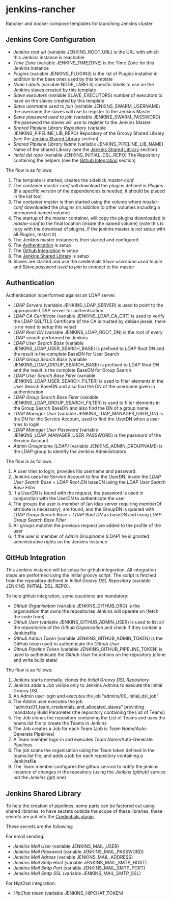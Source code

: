 # jenkins-rancher
Rancher and docker compose templates for launching Jenkins cluster

## Jenkins Core Configuration

* *Jenkins root url* (variable JENKINS_ROOT_URL) is the URL with which this Jenkins instance is reachable
* *Time Zone* (variable JENKINS_TIMEZONE) is the Time Zone for this Jenkins instance
* *Plugins* (variable JENKINS_PLUGINS) is the list of Plugins installed in addition to the base ones used by this template
* *Node Labels* (variable NODE_LABELS) specific labels to use on the Jenkins slaves created by this template
* *Slave executors* (variable SLAVE_EXECUTORS) number of executors to have on the slaves created by this template
* *Slave username used to join* (variable JENKINS_SWARM_USERNAME) the username the slaves will use to register to the Jenkins Master
* *Slave password used to join* (variable JENKINS_SWARM_PASSWORD) the password the slaves will use to register to the Jenkins Master
* *Shared Pipeline Library Repository* (variable JENKINS_PIPELINE_LIB_REPO) Repository of the Groovy Shared Library (see the [Jenkins Shared Library](#Jenkins-Shared-Library) section)
* *Shared Pipeline Library Name* (variable JENKINS_PIPELINE_LIB_NAME) Name of the shared Library (see the [Jenkins Shared Library](#Jenkins-Shared-Library) section)
* *Initial dsl repo* (variable JENKINS_INITIAL_DSL_REPO) The Repository containing the helpers (see the [Github Integration](#Github-Integration) section)

The flow is as follows:
1. The template is started, creates the sidekick *master-conf*
2. The container *master-conf* will download the plugins defined in *Plugins* (if a specific version of the dependencies is needed, it should be placed in the list too)
3. The container *master* is then started using the volume where *master-conf* downloaded the plugins (in addition to other volumes including a permanent named volume) 
4. The startup of the *master* container, will copy the plugins downloaded in *master-conf* to the final location (inside the named volume) (note this is racy with the download of plugins, if the jenkins master is not setup with all *Plugins*, restart it)
5. The Jenkins master instance is then started and configured
6. The [Authentication](#Authentication) is setup
7. The [Github Integration](#Github-Integration) is setup
8. The [Jenkins Shared Library](#Jenkins-Shared-Library) is setup
9. Slaves are started and use the credentials *Slave username used to join* and *Slave password used to join* to connect to the master

## Authentication<a name="Authentication"></a>

Authentication is performed against an LDAP server.

* *LDAP Servers* (variable JENKINS_LDAP_SERVER) is used to point to the appropriate LDAP server for authentication
* *LDAP CA Certificate* (variable JENKINS_LDAP_CA_CRT) is used to verify the LDAP SSL/TLS Certificate (if the CA is trusted by debian jessie, there is no need to setup this value)
* *LDAP Root DN* (variable JENKINS_LDAP_ROOT_DN) is the root of every LDAP search performed by Jenkins
* *LDAP User Search Base* (variable JENKINS_LDAP_USER_SEARCH_BASE) is prefixed to *LDAP Root DN* and the result is the complete BaseDN for User Search
* *LDAP Group Search Base* (variable JENKINS_LDAP_GROUP_SEARCH_BASE) is prefixed to *LDAP Root DN* and the result is the complete BaseDN for Group Search
* *LDAP User Search Base Filter* (variable JENKINS_LDAP_USER_SEARCH_FILTER) is used to filter elements in the User Search BaseDN and also find the DN of the username given in authentication.
* *LDAP Group Search Base Filter* (variable JENKINS_LDAP_GROUP_SEARCH_FILTER) is used to filter elements in the Group Search BaseDN and also find the DN of a group name.
* *LDAP Manager User* (variable JENKINS_LDAP_MANAGER_USER_DN) is the DN for the Service Account, used to find the UserDN when a user tries to login
* *LDAP Manager User Password* (variable JENKINS_LDAP_MANAGER_USER_PASSWORD) is the password of the Service Account
* *Admin Groupname (LDAP)* (variable JENKINS_ADMIN_GROUPNAME) is the LDAP group to identify the Jenkins Administrators

The flow is as follows:

1. A user tries to login, provides his username and password.
2. Jenkins uses the Service Account to find the UserDN, inside the *LDAP User Search Base* + *LDAP Root DN* baseDN using the *LDAP User Search Base Filter*
3. If a UserDN is found with the request, the password is used in conjunction with the UserDN to authenticate the user
4. The groups the user is member of (an ldap server requiring memberOf attribute is necessary), are found, and the GroupDN is queried with *LDAP Group Search Base* + *LDAP Root DN* as baseDN and using *LDAP Group Search Base Filter*
5. All groups matchin the previous request are added to the profile of the user
6. If the user is member of *Admin Groupname (LDAP)* he is granted administrative rights on the Jenkins Instance

## GitHub Integration<a name="Github-Integration"></a>

This Jenkins instance will be setup for github integration. All integration steps are performed using the initial groovy script.
The script is fetched from the repository defined in *Initial Groovy DSL Repository* (variable JENKINS_INITIAL_DSL_REPO).

To help github integration, some questions are mandatory:

* *Github Organisation* (variable JENKINS_GITHUB_ORG) is the organisation that owns the repositories Jenkins will operate on (fetch the code from)
* *Github User* (variable JENKINS_GITHUB_ADMIN_USER) is used to list all the repositories of the *Github Organisation* and check if they contain a Jenkinsfile
* *Github Admin Token* (variable JENKINS_GITHUB_ADMIN_TOKEN) is the GitHub token used to authenticate the *Github User*
* *Github Pipeline Token* (variable JENKINS_GITHUB_PIPELINE_TOKEN) is used to authenticate the *Github User* for actions on the repository (clone and write build state)

The flow is as follows:

1. Jenkins starts normally, clones the *Initial Groovy DSL Repository*
2. Jenkins adds a Job visible only to Jenkins Admins to execute the Initial Groovy DSL
4. An Admin user login and executes the job "admins/00_initial_dsl_job"
3. The Admin user executes the job "admins/01_team_credentials_and_allocated_slaves" providing mandatory Build Parameter (the repository containing the List of Teams)
4. The Job clones the repository containing the List of Teams and uses the teams.list file to create the Teams in Jenkins
5. The Job creates a Job for each Team (Job is *Team Name*/Auto-Generate Pipelines)
6. A Team member logs-in and executes *Team Name*/Auto-Generate Pipelines
7. The job scans the organisation using the Team token defined in the teams.list file, and adds a job for each repository containing a Jenkinsfile
8. The Team member configures the github service to notify the jenkins instance of changes in the repository (using the *Jenkins (github)* service not the *Jenkins (git)* one)

## Jenkins Shared Library<a name="Jenkins-Shared-Library"></a>

To help the creation of pipelines, some parts can be factored out using shared libraries, to have secrets outside the scope of these libraries, these secrets are put into the [Credentials plugin](https://wiki.jenkins-ci.org/display/JENKINS/Credentials+Plugin).

These secrets are the following:

For email sending:

* *Jenkins Mail User* (variable JENKINS_MAIL_USER)
* *Jenkins Mail Password* (variable JENKINS_MAIL_PASSWORD)
* *Jenkins Mail Adress* (variable JENKINS_MAIL_ADDRESS)
* *Jenkins Mail Smtp Host* (variable JENKINS_MAIL_SMTP_HOST)
* *Jenkins Mail Smtp Port* (variable JENKINS_MAIL_SMTP_PORT)
* *Jenkins Mail Smtp SSL* (variable JENKINS_MAIL_SMTP_SSL)

For HipChat integration:

* *HipChat token* (variable JENKINS_HIPCHAT_TOKEN)

